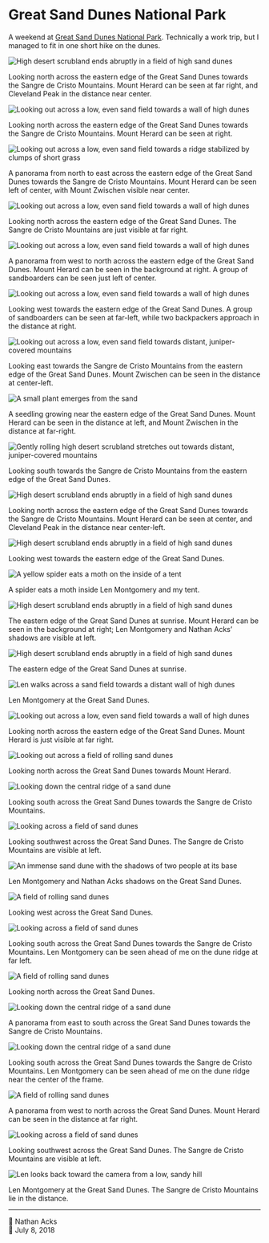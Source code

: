 # Great Sand Dunes National Park

A weekend at [Great Sand Dunes National Park](https://www.nps.gov/grsa/index.htm). Technically a work trip, but I managed to fit in one short hike on the dunes.

![High desert scrubland ends abruptly in a field of high sand dunes](assets/36f1218fb30c9b9165e4ae7a5165477f.webp)

Looking north across the eastern edge of the Great Sand Dunes towards the Sangre de Cristo Mountains. Mount Herard can be seen at far right, and Cleveland Peak in the distance near center.

![Looking out across a low, even sand field towards a wall of high dunes](assets/35333bf6248501088491b99b2621c744.webp)

Looking north across the eastern edge of the Great Sand Dunes towards the Sangre de Cristo Mountains. Mount Herard can be seen at right.

![Looking out across a low, even sand field towards a ridge stabilized by clumps of short grass](assets/e1507cecd973eea8ad07afc7d2d36cf6.webp)

A panorama from north to east across the eastern edge of the Great Sand Dunes towards the Sangre de Cristo Mountains. Mount Herard can be seen left of center, with Mount Zwischen visible near center.

![Looking out across a low, even sand field towards a wall of high dunes](assets/38e082bc96b102139d5e147af27e6f15.webp)

Looking north across the eastern edge of the Great Sand Dunes. The Sangre de Cristo Mountains are just visible at far right.

![Looking out across a low, even sand field towards a wall of high dunes](assets/7c2b842234820c11dc4f3104e35f32a7.webp)

A panorama from west to north across the eastern edge of the Great Sand Dunes. Mount Herard can be seen in the background at right. A group of sandboarders can be seen just left of center.

![Looking out across a low, even sand field towards a wall of high dunes](assets/fe74ffac1b6cbb0d17c2f85658e7c4e9.webp)

Looking west towards the eastern edge of the Great Sand Dunes. A group of sandboarders can be seen at far-left, while two backpackers approach in the distance at right.

![Looking out across a low, even sand field towards distant, juniper-covered mountains](assets/6ee7f67b188b1344214b5b7cf841b01b.webp)

Looking east towards the Sangre de Cristo Mountains from the eastern edge of the Great Sand Dunes. Mount Zwischen can be seen in the distance at center-left.

![A small plant emerges from the sand](assets/858f3954f9ee53e3b4dd42714dc5e2a8.webp)

A seedling growing near the eastern edge of the Great Sand Dunes. Mount Herard can be seen in the distance at left, and Mount Zwischen in the distance at far-right.

![Gently rolling high desert scrubland stretches out towards distant, juniper-covered mountains](assets/8ed6e6bd6f738ba438039982d2796614.webp)

Looking south towards the Sangre de Cristo Mountains from the eastern edge of the Great Sand Dunes.

![High desert scrubland ends abruptly in a field of high sand dunes](assets/63bb4ec2822011c523bfcf98fd7a7527.webp)

Looking north across the eastern edge of the Great Sand Dunes towards the Sangre de Cristo Mountains. Mount Herard can be seen at center, and Cleveland Peak in the distance near center-left.

![High desert scrubland ends abruptly in a field of high sand dunes](assets/0f06e52304b4f10dbe8b5e2008b73411.webp)

Looking west towards the eastern edge of the Great Sand Dunes.

![A yellow spider eats a moth on the inside of a tent](assets/fb5e5728b662e58cd1be987d274d6e1c.webp)

A spider eats a moth inside Len Montgomery and my tent.

![High desert scrubland ends abruptly in a field of high sand dunes](assets/ca1eceeb69303f99ccdb4f72d39b6ce4.webp)

The eastern edge of the Great Sand Dunes at sunrise. Mount Herard can be seen in the background at right; Len Montgomery and Nathan Acks’ shadows are visible at left.

![High desert scrubland ends abruptly in a field of high sand dunes](assets/6bac620a34c4491c7da82e51fe4c2229.webp)

The eastern edge of the Great Sand Dunes at sunrise.

![Len walks across a sand field towards a distant wall of high dunes](assets/85abe6950c7d7691f2b81466efd840f0.webp)

Len Montgomery at the Great Sand Dunes.

![Looking out across a low, even sand field towards a wall of high dunes](assets/e909ff23eedb439f52d006a103320313.webp)

Looking north across the eastern edge of the Great Sand Dunes. Mount Herard is just visible at far right.

![Looking out across a field of rolling sand dunes](assets/65e8f6736091ebb5e7bcc185e7dd553b.webp)

Looking north across the Great Sand Dunes towards Mount Herard.

![Looking down the central ridge of a sand dune](assets/68aa760686d35440b2b1e26eb39617df.webp)

Looking south across the Great Sand Dunes towards the Sangre de Cristo Mountains.

![Looking across a field of sand dunes](assets/c4b96353f16dc6118cb9c01f6aac1af7.webp)

Looking southwest across the Great Sand Dunes. The Sangre de Cristo Mountains are visible at left.

![An immense sand dune with the shadows of two people at its base](assets/4fcbc2f2f225c9b4e31e453db14b6dc2.webp)

Len Montgomery and Nathan Acks shadows on the Great Sand Dunes.

![A field of rolling sand dunes](assets/625b5ac66d4d16411817a2a9aff6023c.webp)

Looking west across the Great Sand Dunes.

![Looking across a field of sand dunes](assets/a061df5271408bca3c6199b80d38ad3c.webp)

Looking south across the Great Sand Dunes towards the Sangre de Cristo Mountains. Len Montgomery can be seen ahead of me on the dune ridge at far left.

![A field of rolling sand dunes](assets/bd2f1908a5de38994ef9fada9dbd25de.webp)

Looking north across the Great Sand Dunes.

![Looking down the central ridge of a sand dune](assets/535d4db3e772c57c5f072ac1a9efed91.webp)

A panorama from east to  south across the Great Sand Dunes towards the Sangre de Cristo Mountains.

![Looking down the central ridge of a sand dune](assets/620641ca7cb763d1f20e3a9febbbff77.webp)

Looking south across the Great Sand Dunes towards the Sangre de Cristo Mountains. Len Montgomery can be seen ahead of me on the dune ridge near the center of the frame.

![A field of rolling sand dunes](assets/d25d1007e962492eb1caa59e5d09ceb3.webp)

A panorama from west to north across the Great Sand Dunes. Mount Herard can be seen in the distance at far right.

![Looking across a field of sand dunes](assets/4dc8435151dd4ed4a44bd1397c364bc6.webp)

Looking southwest across the Great Sand Dunes. The Sangre de Cristo Mountains are visible at left.

![Len looks back toward the camera from a low, sandy hill](assets/5039f7444c31e93a4ee7625f6e8bff66.webp)

Len Montgomery at the Great Sand Dunes. The Sangre de Cristo Mountains lie in the distance.

- - - -

👤 Nathan Acks  
📅 July 8, 2018
